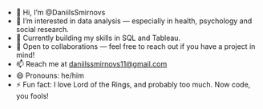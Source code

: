 - 👋 Hi, I’m @DaniilsSmirnovs
- 👀 I’m interested in data analysis — especially in health, psychology and social research.
- 🌱 Currently building my skills in SQL and Tableau.
- 🤝 Open to collaborations — feel free to reach out if you have a project in mind!
- 📫 Reach me at daniilssmirnovs11@gmail.com
- 😄 Pronouns: he/him
- ⚡ Fun fact: I love Lord of the Rings, and probably too much. Now code, you fools!

<!---
DaniilsSmirnovs/DaniilsSmirnovs is a ✨ special ✨ repository because its `README.md` (this file) appears on your GitHub profile.
You can click the Preview link to take a look at your changes.
--->
